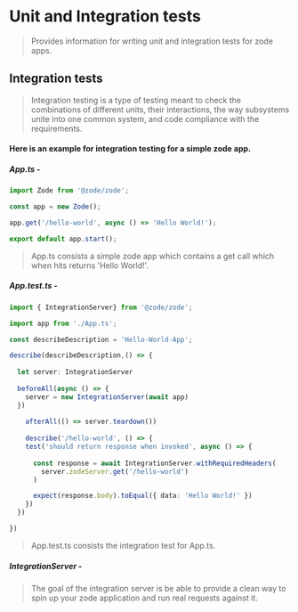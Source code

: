 # Unit and Integration tests

> Provides information for writing unit and integration tests for zode apps.

## Integration tests
> Integration testing is a type of testing meant to check the combinations of different units, their interactions, the way subsystems unite into one common system,   and code compliance with the requirements.

#### Here is an example for integration testing for a simple zode app.

##### App.ts -
``` typescript
import Zode from '@zode/zode';

const app = new Zode();

app.get('/hello-world', async () => 'Hello World!');

export default app.start();

```
>App.ts consists a simple zode app which contains a get call which when hits returns 'Hello World!'.

##### App.test.ts -

```typescript
import { IntegrationServer} from '@zode/zode';

import app from './App.ts';

const describeDescription = 'Hello-World-App';

describe(describeDescription,() => {
  
  let server: IntegrationServer
  
  beforeAll(async () => {
    server = new IntegrationServer(await app)
  })
  
    afterAll(() => server.teardown())
    
    describe('/hello-world', () => {
    test('should return response when invoked', async () => {
      
      const response = await IntegrationServer.withRequiredHeaders(
        server.zodeServer.get('/hello-world')
      )

      expect(response.body).toEqual({ data: 'Hello World!' })
    })
  })

})
```
>App.test.ts consists the integration test for App.ts.

##### IntegrationServer - 

>The goal of the integration server is be able to provide a clean way to spin up your zode application and run real requests against it.




